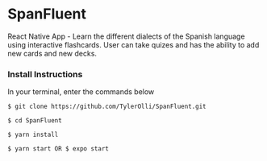 # SpanFluent
React Native App - Learn the different dialects of the Spanish language using interactive flashcards. User can take quizes and has the ability to add new cards and new decks.

### Install Instructions
In your terminal, enter the commands below
```
$ git clone https://github.com/TylerOlli/SpanFluent.git

$ cd SpanFluent

$ yarn install

$ yarn start OR $ expo start
```